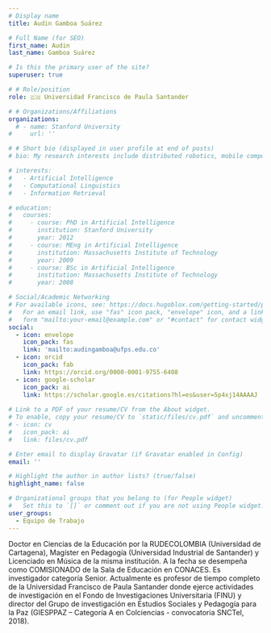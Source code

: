 ```yaml
---
# Display name
title: Audin Gamboa Suárez

# Full Name (for SEO)
first_name: Audin
last_name: Gamboa Suárez

# Is this the primary user of the site?
superuser: true

# # Role/position
role: 🇨🇴 Universidad Francisco de Paula Santander

# # Organizations/Affiliations
organizations:
  # - name: Stanford University
#     url: ''

# # Short bio (displayed in user profile at end of posts)
# bio: My research interests include distributed robotics, mobile computing and programmable matter.

# interests:
#   - Artificial Intelligence
#   - Computational Linguistics
#   - Information Retrieval

# education:
#   courses:
#     - course: PhD in Artificial Intelligence
#       institution: Stanford University
#       year: 2012
#     - course: MEng in Artificial Intelligence
#       institution: Massachusetts Institute of Technology
#       year: 2009
#     - course: BSc in Artificial Intelligence
#       institution: Massachusetts Institute of Technology
#       year: 2008

# Social/Academic Networking
# For available icons, see: https://docs.hugoblox.com/getting-started/page-builder/#icons
#   For an email link, use "fas" icon pack, "envelope" icon, and a link in the
#   form "mailto:your-email@example.com" or "#contact" for contact widget.
social:
  - icon: envelope
    icon_pack: fas
    link: 'mailto:audingamboa@ufps.edu.co'
  - icon: orcid
    icon_pack: fab
    link: https://orcid.org/0000-0001-9755-6408
  - icon: google-scholar
    icon_pack: ai
    link: https://scholar.google.es/citations?hl=es&user=5p4xj14AAAAJ
  
# Link to a PDF of your resume/CV from the About widget.
# To enable, copy your resume/CV to `static/files/cv.pdf` and uncomment the lines below.
# - icon: cv
#   icon_pack: ai
#   link: files/cv.pdf

# Enter email to display Gravatar (if Gravatar enabled in Config)
email: ''

# Highlight the author in author lists? (true/false)
highlight_name: false

# Organizational groups that you belong to (for People widget)
#   Set this to `[]` or comment out if you are not using People widget.
user_groups:
  - Equipo de Trabajo
---
```


 
Doctor en Ciencias de la Educación por la RUDECOLOMBIA (Universidad de Cartagena), Magíster en Pedagogía (Universidad Industrial de Santander) y Licenciado en Música de la misma institución. A la fecha se desempeña como COMISIONADO de la Sala de Educación en CONACES. Es investigador categoría Senior. Actualmente es profesor de tiempo completo de la Universidad Francisco de Paula Santander donde ejerce actividades de investigación en el Fondo de Investigaciones Universitaria (FINU) y director del Grupo de investigación en Estudios Sociales y Pedagogía para la Paz (GIESPPAZ – Categoría A en Colciencias - convocatoria SNCTeI, 2018).
